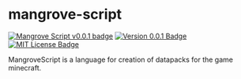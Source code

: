 # mangrove-script

[![Mangrove Script v0.0.1 badge][changelog-badge]][changelog] [![Version 0.0.1 Badge][version-badge]][changelog] [![MIT License Badge][license-badge]][license]

MangroveScript is a language for creation of datapacks for the game minecraft.

[changelog]: ./CHANGELOG.md
[changelog-badge]: https://img.shields.io/badge/changelog-Mangrove%20Script%20v0.0.1-%23733a00
[version-badge]: https://img.shields.io/badge/version-0.0.1-blue.svg
[license]: ./LICENSE
[license-badge]: https://img.shields.io/badge/license-MIT-blue.svg